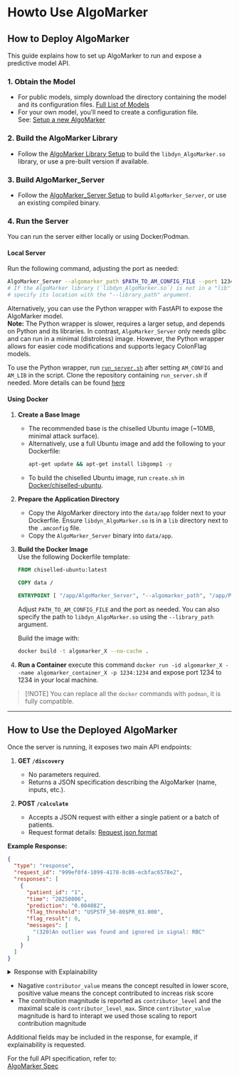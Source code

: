 # Howto Use AlgoMarker

## How to Deploy AlgoMarker

This guide explains how to set up AlgoMarker to run and expose a predictive model API.

### 1. **Obtain the Model**
- For public models, simply download the directory containing the model and its configuration files. [Full List of Models](../../Models)
- For your own model, you’ll need to create a configuration file.  
  See: [Setup a new AlgoMarker](Setup%20a%20new%20AlgoMarker.md)

### 2. **Build the AlgoMarker Library**
- Follow the [AlgoMarker Library Setup](../../Installation/index.md#1-algomarker-library) to build the `libdyn_AlgoMarker.so` library, or use a pre-built version if available.

### 3. **Build AlgoMarker_Server**
- Follow the [AlgoMarker_Server Setup](../../Installation/index.md#2-algomarker-wrapper) to build `AlgoMarker_Server`, or use an existing compiled binary.

### 4. **Run the Server**
You can run the server either locally or using Docker/Podman.

#### Local Server
Run the following command, adjusting the port as needed:
```bash
AlgoMarker_Server --algomarker_path $PATH_TO_AM_CONFIG_FILE --port 1234
# If the AlgoMarker library (`libdyn_AlgoMarker.so`) is not in a "lib" directory next to the config file,
# specify its location with the "--library_path" argument.
```
Alternatively, you can use the Python wrapper with FastAPI to expose the AlgoMarker model.  
**Note:** The Python wrapper is slower, requires a larger setup, and depends on Python and its libraries. In contrast, `AlgoMarker_Server` only needs glibc and can run in a minimal (distroless) image. However, the Python wrapper allows for easier code modifications and supports legacy ColonFlag models.

To use the Python wrapper, run [`run_server.sh`](https://github.com/Medial-EarlySign/MR_Tools/blob/main/AlgoMarker_python_API/run_server.sh) after setting `AM_CONFIG` and `AM_LIB` in the script. Clone the repository containing `run_server.sh` if needed.
More details can be found [here](../../Python/Medial's%20C++%20API%20in%20Python/Python%20AlgoMarker%20API%20Wrapper.md)

#### Using Docker

1. **Create a Base Image**  
   - The recommended base is the chiselled Ubuntu image (~10MB, minimal attack surface).
   - Alternatively, use a full Ubuntu image and add the following to your Dockerfile:
     ```bash
     apt-get update && apt-get install libgomp1 -y
     ```
   - To build the chiselled Ubuntu image, run `create.sh` in [Docker/chiselled-ubuntu](https://github.com/Medial-EarlySign/MR_Scripts/tree/main/Docker/chiselled-ubuntu).

2. **Prepare the Application Directory**  
   - Copy the AlgoMarker directory into the `data/app` folder next to your Dockerfile. Ensure `libdyn_AlgoMarker.so` is in a `lib` directory next to the `.amconfig` file.
   - Copy the `AlgoMarker_Server` binary into `data/app`.

3. **Build the Docker Image**  
   Use the following Dockerfile template:
   ```Dockerfile
   FROM chiselled-ubuntu:latest

   COPY data /

   ENTRYPOINT [ "/app/AlgoMarker_Server", "--algomarker_path", "/app/PATH_TO_AM_CONFIG_FILE", "--port", "1234", "--no_print", "1" ]
   ```
   Adjust `PATH_TO_AM_CONFIG_FILE` and the port as needed. You can also specify the path to `libdyn_AlgoMarker.so` using the `--library_path` argument.

   Build the image with:
   ```bash
   docker build -t algomarker_X --no-cache .
   ```

4. **Run a Container**
   execute this command `docker run -id algomarker_X --name algomarker_container_X -p 1234:1234` and expose port 1234 to 1234 in your local machine.

> [!NOTE] You can replace all the `docker` commands with `podman`, it is fully compatible.

---
## How to Use the Deployed AlgoMarker

Once the server is running, it exposes two main API endpoints:

1. **GET `/discovery`**  
   - No parameters required.
   - Returns a JSON specification describing the AlgoMarker (name, inputs, etc.).

2. **POST `/calculate`**  
   - Accepts a JSON request with either a single patient or a batch of patients.
   - Request format details: [Request json format](Request%20Json%20Format.md)

**Example Response:**
```json title="Example Response"
{
  "type": "response",
  "request_id": "999ef0f4-1099-4178-8c86-ecbfac6578e2",
  "responses": [
    {
      "patient_id": "1",
      "time": "20250806",
      "prediction": "0.004082",
      "flag_threshold": "USPSTF_50-80$PR_03.000",
      "flag_result": 0,
      "messages": [
        "(320)An outlier was found and ignored in signal: RBC"
      ]
    }
  ]
}
```


<details>
<summary>Response with Explainability</summary>

```json
{
	"type": "response",
	"request_id": "999ef0f4-1099-4178-8c86-ecbfac6578e2",
	"responses": [
		{
			"patient_id": "1",
			"time": "20230611",
			"messages": [
				"(320)An outlier was found and ignored in signal: RBC",
			],
			"prediction": "0.004082",
			"explainability_output_field_name_for_your_control": {
				"static_info": [
					{
						"signal": "Age",
						"unit": "Year",
						"value": "45"
					},
					{
						"signal": "GENDER",
						"unit": "",
						"value": "1.000000"
					},
					{
						"signal": "Hemoglobin",
						"unit": "g/dL",
						"value": "14.500000"
					}
				],
				"explainer_output": [
					{
						"contributor_name": "Age",
						"contributor_value": -1.257716417312622,
						"contributor_percentage": 42.327555760464165,
						"contributor_elements": [
							{
								"feature_name": "Age",
								"feature_value": 45.0
							}
						],
						"contributor_description": "",
						"contributor_level": 2,
						"contributor_level_max": 4,
						"contributor_records": [
							{
								"signal": "Age",
								"unit": [
									"Year"
								],
								"timestamp": [],
								"value": [
									"45.000000"
								]
							}
						]
					},
					{
						"contributor_name": "MCH_Values",
						"contributor_value": -0.2684820294380188,
						"contributor_percentage": 9.035572693121699,
						"contributor_elements": [
							{
								"feature_name": "FTR_000008.MCH.last.win_0_10000",
								"feature_value": 32.21999740600586
							},
							{
								"feature_name": "FTR_000019.MCH.last.win_0_1000",
								"feature_value": 32.21999740600586
							},
							{
								"feature_name": "FTR_000030.MCH.last.win_0_730",
								"feature_value": 32.21999740600586
							},
							{
								"feature_name": "FTR_000041.MCH.last.win_0_360",
								"feature_value": 32.21999740600586
							},
							{
								"feature_name": "FTR_000052.MCH.last.win_0_180",
								"feature_value": 32.21999740600586
							},
							{
								"feature_name": "FTR_000118.MCH.first.win_0_10000",
								"feature_value": 32.21999740600586
							},
							{
								"feature_name": "FTR_000129.MCH.first.win_0_1000",
								"feature_value": 32.21999740600586
							},
							{
								"feature_name": "FTR_000140.MCH.first.win_0_730",
								"feature_value": 32.21999740600586
							},
							{
								"feature_name": "FTR_000151.MCH.first.win_0_360",
								"feature_value": 32.21999740600586
							},
							{
								"feature_name": "FTR_000162.MCH.first.win_0_180",
								"feature_value": 32.21999740600586
							},
							{
								"feature_name": "FTR_000173.MCH.last2.win_0_10000",
								"feature_value": 29.091323852539063
							},
							{
								"feature_name": "FTR_000184.MCH.last2.win_0_1000",
								"feature_value": 29.041757583618164
							},
							{
								"feature_name": "FTR_000195.MCH.last2.win_0_730",
								"feature_value": 29.01051139831543
							},
							{
								"feature_name": "FTR_000206.MCH.last2.win_0_360",
								"feature_value": 28.922163009643555
							},
							{
								"feature_name": "FTR_000217.MCH.last2.win_0_180",
								"feature_value": 28.734722137451172
							},
							{
								"feature_name": "FTR_000228.MCH.avg.win_0_10000",
								"feature_value": 32.21999740600586
							},
							{
								"feature_name": "FTR_000239.MCH.avg.win_0_1000",
								"feature_value": 32.21999740600586
							},
							{
								"feature_name": "FTR_000250.MCH.avg.win_0_730",
								"feature_value": 32.21999740600586
							},
							{
								"feature_name": "FTR_000261.MCH.avg.win_0_360",
								"feature_value": 32.21999740600586
							},
							{
								"feature_name": "FTR_000272.MCH.avg.win_0_180",
								"feature_value": 32.21999740600586
							},
							{
								"feature_name": "FTR_000283.MCH.min.win_0_10000",
								"feature_value": 32.21999740600586
							},
							{
								"feature_name": "FTR_000294.MCH.min.win_0_1000",
								"feature_value": 32.21999740600586
							},
							{
								"feature_name": "FTR_000305.MCH.min.win_0_730",
								"feature_value": 32.21999740600586
							},
							{
								"feature_name": "FTR_000316.MCH.min.win_0_360",
								"feature_value": 32.21999740600586
							},
							{
								"feature_name": "FTR_000327.MCH.min.win_0_180",
								"feature_value": 32.21999740600586
							},
							{
								"feature_name": "FTR_000338.MCH.max.win_0_10000",
								"feature_value": 32.21999740600586
							},
							{
								"feature_name": "FTR_000349.MCH.max.win_0_1000",
								"feature_value": 32.21999740600586
							},
							{
								"feature_name": "FTR_000360.MCH.max.win_0_730",
								"feature_value": 32.21999740600586
							},
							{
								"feature_name": "FTR_000371.MCH.max.win_0_360",
								"feature_value": 32.21999740600586
							},
							{
								"feature_name": "FTR_000382.MCH.max.win_0_180",
								"feature_value": 32.21999740600586
							},
							{
								"feature_name": "FTR_000503.MCH.last2_time.win_0_10000",
								"feature_value": 449.85882568359375
							},
							{
								"feature_name": "FTR_000514.MCH.last2_time.win_0_1000",
								"feature_value": 315.7171325683594
							},
							{
								"feature_name": "FTR_000525.MCH.last2_time.win_0_730",
								"feature_value": 268.54010009765625
							},
							{
								"feature_name": "FTR_000536.MCH.last2_time.win_0_360",
								"feature_value": 161.85084533691406
							},
							{
								"feature_name": "FTR_000547.MCH.last2_time.win_0_180",
								"feature_value": 85.85099792480469
							},
							{
								"feature_name": "FTR_001148.MCH.last.win_730_10000",
								"feature_value": 29.159976959228516
							},
							{
								"feature_name": "FTR_001159.MCH.min.win_730_10000",
								"feature_value": 28.687816619873047
							},
							{
								"feature_name": "FTR_001170.MCH.max.win_730_10000",
								"feature_value": 29.749162673950195
							},
							{
								"feature_name": "FTR_001208.MCH.Estimate.180",
								"feature_value": 28.93360137939453
							},
							{
								"feature_name": "FTR_001208.MCH.Estimate.360",
								"feature_value": 28.951967239379883
							},
							{
								"feature_name": "FTR_001208.MCH.Estimate.730",
								"feature_value": 28.965957641601563
							}
						],
						"contributor_description": "",
						"contributor_level": 1,
						"contributor_level_max": 4,
						"contributor_records": [],
						"contributor_records_info": {
							"contributor_max_time": 1825,
							"contributor_max_time_unit": "Days",
							"contributor_max_count": 3
						}
					},
					{
						"contributor_name": "MCV_Values",
						"contributor_value": -0.1519976258277893,
						"contributor_percentage": 5.11537231036717,
						"contributor_elements": [
							{
								"feature_name": "FTR_000007.MCV.last.win_0_10000",
								"feature_value": 82.0
							},
							{
								"feature_name": "FTR_000018.MCV.last.win_0_1000",
								"feature_value": 82.0
							},
							{
								"feature_name": "FTR_000029.MCV.last.win_0_730",
								"feature_value": 82.0
							},
							{
								"feature_name": "FTR_000040.MCV.last.win_0_360",
								"feature_value": 82.0
							},
							{
								"feature_name": "FTR_000051.MCV.last.win_0_180",
								"feature_value": 82.0
							},
							{
								"feature_name": "FTR_000117.MCV.first.win_0_10000",
								"feature_value": 82.0
							},
							{
								"feature_name": "FTR_000128.MCV.first.win_0_1000",
								"feature_value": 82.0
							},
							{
								"feature_name": "FTR_000139.MCV.first.win_0_730",
								"feature_value": 82.0
							},
							{
								"feature_name": "FTR_000150.MCV.first.win_0_360",
								"feature_value": 82.0
							},
							{
								"feature_name": "FTR_000161.MCV.first.win_0_180",
								"feature_value": 82.0
							},
							{
								"feature_name": "FTR_000172.MCV.last2.win_0_10000",
								"feature_value": 87.35523986816406
							},
							{
								"feature_name": "FTR_000183.MCV.last2.win_0_1000",
								"feature_value": 87.30293273925781
							},
							{
								"feature_name": "FTR_000194.MCV.last2.win_0_730",
								"feature_value": 87.2611312866211
							},
							{
								"feature_name": "FTR_000205.MCV.last2.win_0_360",
								"feature_value": 87.1921615600586
							},
							{
								"feature_name": "FTR_000216.MCV.last2.win_0_180",
								"feature_value": 86.85134887695313
							},
							{
								"feature_name": "FTR_000227.MCV.avg.win_0_10000",
								"feature_value": 82.0
							},
							{
								"feature_name": "FTR_000238.MCV.avg.win_0_1000",
								"feature_value": 82.0
							},
							{
								"feature_name": "FTR_000249.MCV.avg.win_0_730",
								"feature_value": 82.0
							},
							{
								"feature_name": "FTR_000260.MCV.avg.win_0_360",
								"feature_value": 82.0
							},
							{
								"feature_name": "FTR_000271.MCV.avg.win_0_180",
								"feature_value": 82.0
							},
							{
								"feature_name": "FTR_000282.MCV.min.win_0_10000",
								"feature_value": 82.0
							},
							{
								"feature_name": "FTR_000293.MCV.min.win_0_1000",
								"feature_value": 82.0
							},
							{
								"feature_name": "FTR_000304.MCV.min.win_0_730",
								"feature_value": 82.0
							},
							{
								"feature_name": "FTR_000315.MCV.min.win_0_360",
								"feature_value": 82.0
							},
							{
								"feature_name": "FTR_000326.MCV.min.win_0_180",
								"feature_value": 82.0
							},
							{
								"feature_name": "FTR_000337.MCV.max.win_0_10000",
								"feature_value": 82.0
							},
							{
								"feature_name": "FTR_000348.MCV.max.win_0_1000",
								"feature_value": 82.0
							},
							{
								"feature_name": "FTR_000359.MCV.max.win_0_730",
								"feature_value": 82.0
							},
							{
								"feature_name": "FTR_000370.MCV.max.win_0_360",
								"feature_value": 82.0
							},
							{
								"feature_name": "FTR_000381.MCV.max.win_0_180",
								"feature_value": 82.0
							},
							{
								"feature_name": "FTR_000502.MCV.last2_time.win_0_10000",
								"feature_value": 449.8634948730469
							},
							{
								"feature_name": "FTR_000513.MCV.last2_time.win_0_1000",
								"feature_value": 315.7387390136719
							},
							{
								"feature_name": "FTR_000524.MCV.last2_time.win_0_730",
								"feature_value": 268.5698547363281
							},
							{
								"feature_name": "FTR_000535.MCV.last2_time.win_0_360",
								"feature_value": 161.91400146484375
							},
							{
								"feature_name": "FTR_000546.MCV.last2_time.win_0_180",
								"feature_value": 85.87918853759766
							},
							{
								"feature_name": "FTR_001147.MCV.last.win_730_10000",
								"feature_value": 87.29901123046875
							},
							{
								"feature_name": "FTR_001158.MCV.min.win_730_10000",
								"feature_value": 85.86404418945313
							},
							{
								"feature_name": "FTR_001169.MCV.max.win_730_10000",
								"feature_value": 88.5106430053711
							},
							{
								"feature_name": "FTR_001207.MCV.Estimate.180",
								"feature_value": 87.37998962402344
							},
							{
								"feature_name": "FTR_001207.MCV.Estimate.360",
								"feature_value": 87.38853454589844
							},
							{
								"feature_name": "FTR_001207.MCV.Estimate.730",
								"feature_value": 87.39167022705078
							}
						],
						"contributor_description": "",
						"contributor_level": 1,
						"contributor_level_max": 4,
						"contributor_records": [
							{
								"signal": "MCV",
								"unit": [
									"fL"
								],
								"timestamp": [
									20230611
								],
								"value": [
									"82.000000"
								]
							}
						],
						"contributor_records_info": {
							"contributor_max_time": 1825,
							"contributor_max_time_unit": "Days",
							"contributor_max_count": 3
						}
					},
					{
						"contributor_name": "MCH_Trends",
						"contributor_value": -0.14473219215869904,
						"contributor_percentage": 4.8708592685138346,
						"contributor_elements": [
							{
								"feature_name": "FTR_000063.MCH.slope.win_0_10000",
								"feature_value": -0.09105083346366882
							},
							{
								"feature_name": "FTR_000074.MCH.slope.win_0_1000",
								"feature_value": -0.03978761285543442
							},
							{
								"feature_name": "FTR_000085.MCH.slope.win_0_730",
								"feature_value": -0.008064992725849152
							},
							{
								"feature_name": "FTR_000096.MCH.slope.win_0_360",
								"feature_value": 0.014474527910351753
							},
							{
								"feature_name": "FTR_000107.MCH.slope.win_0_180",
								"feature_value": -0.00038833924918435514
							},
							{
								"feature_name": "FTR_000393.MCH.std.win_0_10000",
								"feature_value": 0.5682898759841919
							},
							{
								"feature_name": "FTR_000404.MCH.std.win_0_1000",
								"feature_value": 0.4634387791156769
							},
							{
								"feature_name": "FTR_000415.MCH.std.win_0_730",
								"feature_value": 0.436860591173172
							},
							{
								"feature_name": "FTR_000426.MCH.std.win_0_360",
								"feature_value": 0.3896379768848419
							},
							{
								"feature_name": "FTR_000437.MCH.std.win_0_180",
								"feature_value": 0.35533618927001953
							},
							{
								"feature_name": "FTR_000558.MCH.last_delta.win_0_10000",
								"feature_value": -0.06643807888031006
							},
							{
								"feature_name": "FTR_000569.MCH.last_delta.win_0_1000",
								"feature_value": -0.03644682839512825
							},
							{
								"feature_name": "FTR_000580.MCH.last_delta.win_0_730",
								"feature_value": -0.024617791175842285
							},
							{
								"feature_name": "FTR_000591.MCH.last_delta.win_0_360",
								"feature_value": 0.008983400650322437
							},
							{
								"feature_name": "FTR_000602.MCH.last_delta.win_0_180",
								"feature_value": 0.0546439066529274
							},
							{
								"feature_name": "FTR_001108.MCH.win_delta.win_0_180_360_10000",
								"feature_value": -0.12988980114459991
							},
							{
								"feature_name": "FTR_001128.MCH.win_delta.win_0_180_730_10000",
								"feature_value": -0.1698904186487198
							}
						],
						"contributor_description": "",
						"contributor_level": 1,
						"contributor_level_max": 4,
						"contributor_records": [],
						"contributor_records_info": {
							"contributor_max_time": 1825,
							"contributor_max_time_unit": "Days",
							"contributor_max_count": 3
						}
					},
					{
						"contributor_name": "MCHC-M_Values",
						"contributor_value": -0.13522081077098846,
						"contributor_percentage": 4.550760668340038,
						"contributor_elements": [
							{
								"feature_name": "FTR_000009.MCHC-M.last.win_0_10000",
								"feature_value": 45.30999755859375
							},
							{
								"feature_name": "FTR_000020.MCHC-M.last.win_0_1000",
								"feature_value": 45.30999755859375
							},
							{
								"feature_name": "FTR_000031.MCHC-M.last.win_0_730",
								"feature_value": 45.30999755859375
							},
							{
								"feature_name": "FTR_000042.MCHC-M.last.win_0_360",
								"feature_value": 45.30999755859375
							},
							{
								"feature_name": "FTR_000053.MCHC-M.last.win_0_180",
								"feature_value": 45.30999755859375
							},
							{
								"feature_name": "FTR_000119.MCHC-M.first.win_0_10000",
								"feature_value": 45.30999755859375
							},
							{
								"feature_name": "FTR_000130.MCHC-M.first.win_0_1000",
								"feature_value": 45.30999755859375
							},
							{
								"feature_name": "FTR_000141.MCHC-M.first.win_0_730",
								"feature_value": 45.30999755859375
							},
							{
								"feature_name": "FTR_000152.MCHC-M.first.win_0_360",
								"feature_value": 45.30999755859375
							},
							{
								"feature_name": "FTR_000163.MCHC-M.first.win_0_180",
								"feature_value": 45.30999755859375
							},
							{
								"feature_name": "FTR_000174.MCHC-M.last2.win_0_10000",
								"feature_value": 33.27936935424805
							},
							{
								"feature_name": "FTR_000185.MCHC-M.last2.win_0_1000",
								"feature_value": 33.24119186401367
							},
							{
								"feature_name": "FTR_000196.MCHC-M.last2.win_0_730",
								"feature_value": 33.22017288208008
							},
							{
								"feature_name": "FTR_000207.MCHC-M.last2.win_0_360",
								"feature_value": 33.142608642578125
							},
							{
								"feature_name": "FTR_000218.MCHC-M.last2.win_0_180",
								"feature_value": 33.04962158203125
							},
							{
								"feature_name": "FTR_000229.MCHC-M.avg.win_0_10000",
								"feature_value": 45.30999755859375
							},
							{
								"feature_name": "FTR_000240.MCHC-M.avg.win_0_1000",
								"feature_value": 45.30999755859375
							},
							{
								"feature_name": "FTR_000251.MCHC-M.avg.win_0_730",
								"feature_value": 45.30999755859375
							},
							{
								"feature_name": "FTR_000262.MCHC-M.avg.win_0_360",
								"feature_value": 45.30999755859375
							},
							{
								"feature_name": "FTR_000273.MCHC-M.avg.win_0_180",
								"feature_value": 45.30999755859375
							},
							{
								"feature_name": "FTR_000284.MCHC-M.min.win_0_10000",
								"feature_value": 45.30999755859375
							},
							{
								"feature_name": "FTR_000295.MCHC-M.min.win_0_1000",
								"feature_value": 45.30999755859375
							},
							{
								"feature_name": "FTR_000306.MCHC-M.min.win_0_730",
								"feature_value": 45.30999755859375
							},
							{
								"feature_name": "FTR_000317.MCHC-M.min.win_0_360",
								"feature_value": 45.30999755859375
							},
							{
								"feature_name": "FTR_000328.MCHC-M.min.win_0_180",
								"feature_value": 45.30999755859375
							},
							{
								"feature_name": "FTR_000339.MCHC-M.max.win_0_10000",
								"feature_value": 45.30999755859375
							},
							{
								"feature_name": "FTR_000350.MCHC-M.max.win_0_1000",
								"feature_value": 45.30999755859375
							},
							{
								"feature_name": "FTR_000361.MCHC-M.max.win_0_730",
								"feature_value": 45.30999755859375
							},
							{
								"feature_name": "FTR_000372.MCHC-M.max.win_0_360",
								"feature_value": 45.30999755859375
							},
							{
								"feature_name": "FTR_000383.MCHC-M.max.win_0_180",
								"feature_value": 45.30999755859375
							},
							{
								"feature_name": "FTR_000504.MCHC-M.last2_time.win_0_10000",
								"feature_value": 449.85882568359375
							},
							{
								"feature_name": "FTR_000515.MCHC-M.last2_time.win_0_1000",
								"feature_value": 315.7171325683594
							},
							{
								"feature_name": "FTR_000526.MCHC-M.last2_time.win_0_730",
								"feature_value": 268.54010009765625
							},
							{
								"feature_name": "FTR_000537.MCHC-M.last2_time.win_0_360",
								"feature_value": 161.85084533691406
							},
							{
								"feature_name": "FTR_000548.MCHC-M.last2_time.win_0_180",
								"feature_value": 85.85099792480469
							},
							{
								"feature_name": "FTR_001149.MCHC-M.last.win_730_10000",
								"feature_value": 33.386741638183594
							},
							{
								"feature_name": "FTR_001160.MCHC-M.min.win_730_10000",
								"feature_value": 33.00123977661133
							},
							{
								"feature_name": "FTR_001171.MCHC-M.max.win_730_10000",
								"feature_value": 33.99413299560547
							},
							{
								"feature_name": "FTR_001209.MCHC-M.Estimate.180",
								"feature_value": 33.09005355834961
							},
							{
								"feature_name": "FTR_001209.MCHC-M.Estimate.360",
								"feature_value": 33.112545013427734
							},
							{
								"feature_name": "FTR_001209.MCHC-M.Estimate.730",
								"feature_value": 33.133628845214844
							}
						],
						"contributor_description": "",
						"contributor_level": 1,
						"contributor_level_max": 4,
						"contributor_records": [],
						"contributor_records_info": {
							"contributor_max_time": 1825,
							"contributor_max_time_unit": "Days",
							"contributor_max_count": 3
						}
					}
				]
			}
		}
	]
}
```
</details>

* Nagative `contributor_value` means the concept resulted in lower score, positive value means the concept contributed to increas risk score
* The contribution magnitude is reported as `contributor_level` and the maximal scale is `contributor_level_max`. Since `contributor_value` magnitude is hard to interapt we used those scaling to report contribution magnitude 

Additional fields may be included in the response, for example, if explainability is requested.

For the full API specification, refer to:  
[AlgoMarker Spec](../../SharePoint_Documents/General/AlgoMarker/RDG-04-11-33%20AM%20Library%20SW%20Version%201.1%20Software%20Design%20Document%20-%20Rev%20D.docx)